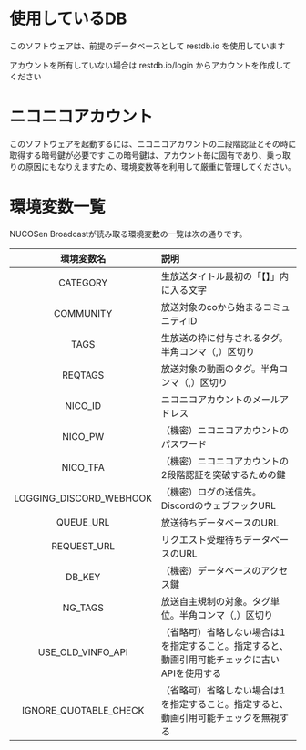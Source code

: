 # 使用しているDB
このソフトウェアは、前提のデータベースとして restdb.io を使用しています

アカウントを所有していない場合は restdb.io/login からアカウントを作成してください
# ニコニコアカウント
このソフトウェアを起動するには、ニコニコアカウントの二段階認証とその時に取得する暗号鍵が必要です
この暗号鍵は、アカウント毎に固有であり、乗っ取りの原因にもなりえますため、環境変数等を利用して厳重に管理してください。
# 環境変数一覧
NUCOSen Broadcastが読み取る環境変数の一覧は次の通りです。

| 環境変数名 | 説明 |
| :--: | :-- |
| CATEGORY | 生放送タイトル最初の「【】」内に入る文字 |
| COMMUNITY | 放送対象のcoから始まるコミュニティID |
| TAGS | 生放送の枠に付与されるタグ。半角コンマ（,）区切り |
| REQTAGS | 放送対象の動画のタグ。半角コンマ（,）区切り |
| NICO_ID | ニコニコアカウントのメールアドレス |
| NICO_PW | （機密）ニコニコアカウントのパスワード |
| NICO_TFA | （機密）ニコニコアカウントの2段階認証を突破するための鍵 |
| LOGGING_DISCORD_WEBHOOK | （機密）ログの送信先。DiscordのウェブフックURL |
| QUEUE_URL | 放送待ちデータベースのURL |
| REQUEST_URL | リクエスト受理待ちデータベースのURL |
| DB_KEY | （機密）データベースのアクセス鍵 |
| NG_TAGS | 放送自主規制の対象。タグ単位。半角コンマ（,）区切り |
| USE_OLD_VINFO_API | （省略可）省略しない場合は1を指定すること。指定すると、動画引用可能チェックに古いAPIを使用する |
| IGNORE_QUOTABLE_CHECK | （省略可）省略しない場合は1を指定すること。指定すると、動画引用可能チェックを無視する |
